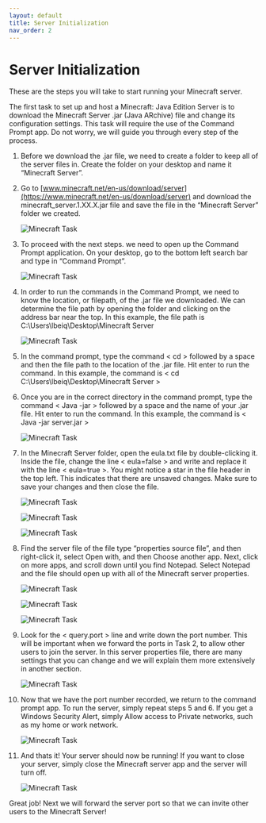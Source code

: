```yaml
---
layout: default
title: Server Initialization
nav_order: 2
---
```


# Server Initialization

These are the steps you will take to start running your Minecraft server.

The first task to set up and host a Minecraft: Java Edition Server is to download the Minecraft Server .jar (Java ARchive) file and change its configuration settings. This task will require the use of the Command Prompt app. Do not worry, we will guide you through every step of the process.

1. Before we download the .jar file, we need to create a folder to keep all of the server files in. Create the folder on your desktop and name it “Minecraft Server”.

2. Go to [www.minecraft.net/en-us/download/server](https://www.minecraft.net/en-us/download/server) and download the minecraft_server.1.XX.X.jar file and save the file in the “Minecraft Server” folder we created.

    ![Minecraft Task](../assets/images/server/Task1.01.PNG)

3. To proceed with the next steps. we need to open up the Command Prompt application. On your desktop, go to the bottom left search bar and type in “Command Prompt”.

    ![Minecraft Task](../assets/images/server/Task1.02.png)

4. In order to run the commands in the Command Prompt, we need to know the location, or filepath, of the .jar file we downloaded. We can determine the file path by opening the folder and clicking on the address bar near the top.  In this example, the file path is C:\Users\lbeiq\Desktop\Minecraft Server

    ![Minecraft Task](../assets/images/server/Task1.03.png)

5. In the command prompt, type the command < cd > followed by a space and then the file path to the location of the .jar file. Hit enter to run the command. In this example, the command is < cd C:\Users\lbeiq\Desktop\Minecraft Server >

6. Once you are in the correct directory in the command prompt, type the command < Java -jar > followed by a space and the name of your .jar file. Hit enter to run the command.  In this example, the command is < Java -jar server.jar >

    ![Minecraft Task](../assets/images/server/Task1.04.png)

7. In the Minecraft Server folder, open the eula.txt file by double-clicking it. Inside the file, change the line < eula=false > and write and replace it with the line < eula=true >. You might notice a star in the file header in the top left. This indicates that there are unsaved changes. Make sure to save your changes and then close the file.

    ![Minecraft Task](../assets/images/server/Task1.05.PNG)

    ![Minecraft Task](../assets/images/server/Task1.06.png)

    ![Minecraft Task](../assets/images/server/Task1.07.png)

8. Find the server file of the file type “properties source file”, and then right-click it, select Open with, and then Choose another app. Next, click on more apps, and scroll down until you find Notepad. Select Notepad and the file should open up with all of the Minecraft server properties.

    ![Minecraft Task](../assets/images/server/Task1.08.png)

    ![Minecraft Task](../assets/images/server/Task1.09.png)

    ![Minecraft Task](../assets/images/server/Task1.11.png)

9. Look for the < query.port > line and write down the port number. This will be important when we forward the ports in Task 2, to allow other users to join the server. In this server properties file, there are many settings that you can change and we will explain them more extensively in another section.

    ![Minecraft Task](../assets/images/server/Task1.13.png)

10. Now that we have the port number recorded, we return to the command prompt app. To run the server, simply repeat steps 5 and 6.  If you get a Windows Security Alert, simply Allow access to Private networks, such as my home or work network.

    ![Minecraft Task](../assets/images/server/Task1.22.png)

11. And thats it! Your server should now be running! If you want to close your server, simply close the Minecraft server app and the server will turn off.

    ![Minecraft Task](../assets/images/server/Task1.23.png)

Great job! Next we will forward the server port so that we can invite other users to the Minecraft Server!
